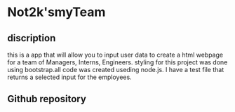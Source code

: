 # Not2k'smyTeam
## discription
this is a app that will allow you to input user data to create a html webpage for a team of Managers, Interns, Engineers.
styling for this project was done using bootstrap.all code was created useding node.js. I have a test file that returns a selected input for the employees.
## Github repository
